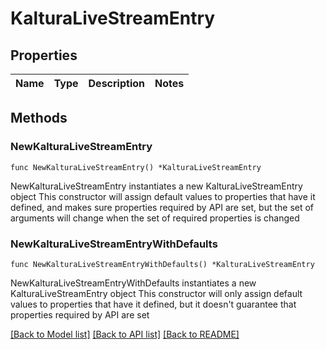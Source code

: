 # KalturaLiveStreamEntry

## Properties

Name | Type | Description | Notes
------------ | ------------- | ------------- | -------------

## Methods

### NewKalturaLiveStreamEntry

`func NewKalturaLiveStreamEntry() *KalturaLiveStreamEntry`

NewKalturaLiveStreamEntry instantiates a new KalturaLiveStreamEntry object
This constructor will assign default values to properties that have it defined,
and makes sure properties required by API are set, but the set of arguments
will change when the set of required properties is changed

### NewKalturaLiveStreamEntryWithDefaults

`func NewKalturaLiveStreamEntryWithDefaults() *KalturaLiveStreamEntry`

NewKalturaLiveStreamEntryWithDefaults instantiates a new KalturaLiveStreamEntry object
This constructor will only assign default values to properties that have it defined,
but it doesn't guarantee that properties required by API are set


[[Back to Model list]](../README.md#documentation-for-models) [[Back to API list]](../README.md#documentation-for-api-endpoints) [[Back to README]](../README.md)


